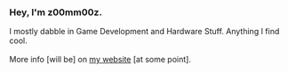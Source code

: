 ### Hey, I'm z00mm00z. 

I mostly dabble in Game Development and Hardware Stuff. Anything I find cool. 
<br />
<br />
More info [will be] on <a href="z00mm00z.github.io">my website</a> [at some point]. 


<!---
z00mm00z/z00mm00z is a ✨ special ✨ repository because its `README.md` (this file) appears on your GitHub profile.
You can click the Preview link to take a look at your changes.
--->
